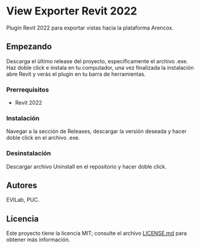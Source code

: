 # View Exporter Revit 2022

Plugin Revit 2022 para exportar vistas hacia la plataforma Arencox.

## Empezando

Descarga el último release del proyecto, específicamente el archivo .exe. Haz doble click e instala en tu computador, una vez finalizada la instalación abre Revit y verás el plugin en tu barra de herramientas.

### Prerrequisitos

- Revit 2022

### Instalación

Navegar a la sección de Releases, descargar la versión deseada y hacer doble click en el archivo .exe.

### Desinstalación

Descargar archivo Uninstall en el repositorio y hacer doble click.

## Autores

EVILab, PUC.

## Licencia

Este proyecto tiene la licencia MIT; consulte el archivo [LICENSE.md](LICENSE.md) para obtener más información.
